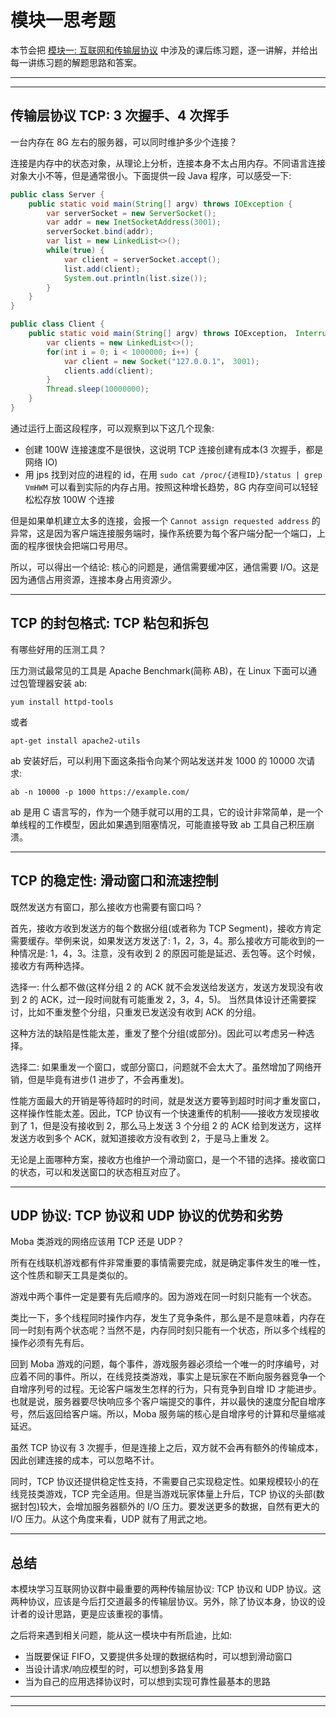 # 模块一思考题

本节会把 [模块一: 互联网和传输层协议](../module_1) 中涉及的课后练习题，逐一讲解，并给出每一讲练习题的解题思路和答案。

---
---

## 传输层协议 TCP: 3 次握手、4 次挥手

一台内存在 8G 左右的服务器，可以同时维护多少个连接？

连接是内存中的状态对象，从理论上分析，连接本身不太占用内存。不同语言连接对象大小不等，但是通常很小。下面提供一段 Java 程序，可以感受一下:

```java
public class Server {
    public static void main(String[] argv) throws IOException {
        var serverSocket = new ServerSocket();
        var addr = new InetSocketAddress(3001);
        serverSocket.bind(addr);
        var list = new LinkedList<>();
        while(true) {
            var client = serverSocket.accept();
            list.add(client);
            System.out.println(list.size());
        }
    }
}

public class Client {
    public static void main(String[] argv) throws IOException， InterruptedException {
        var clients = new LinkedList<>();
        for(int i = 0; i < 1000000; i++) {
            var client = new Socket("127.0.0.1"， 3001);
            clients.add(client);
        }
        Thread.sleep(10000000);
    }
}
```

通过运行上面这段程序，可以观察到以下这几个现象:

* 创建 100W 连接速度不是很快，这说明 TCP 连接创建有成本(3 次握手，都是网络 IO)
* 用 jps 找到对应的进程的 id，在用 ```sudo cat /proc/{进程ID}/status | grep VmHWM``` 可以看到实际的内存占用。按照这种增长趋势，8G 内存空间可以轻轻松松存放 100W 个连接

但是如果单机建立太多的连接，会报一个 ```Cannot assign requested address``` 的异常，这是因为客户端连接服务端时，操作系统要为每个客户端分配一个端口，上面的程序很快会把端口号用尽。

所以，可以得出一个结论: 核心的问题是，通信需要缓冲区，通信需要 I/O。这是因为通信占用资源，连接本身占用资源少。

---

## TCP 的封包格式: TCP 粘包和拆包

有哪些好用的压测工具？

压力测试最常见的工具是 Apache Benchmark(简称 AB)，在 Linux 下面可以通过包管理器安装 ab:

```shell
yum install httpd-tools
```

或者

```shell
apt-get install apache2-utils
```

ab 安装好后，可以利用下面这条指令向某个网站发送并发 1000 的 10000 次请求:

```shell
ab -n 10000 -p 1000 https://example.com/
```

ab 是用 C 语言写的，作为一个随手就可以用的工具，它的设计非常简单，是一个单线程的工作模型，因此如果遇到阻塞情况，可能直接导致 ab 工具自己积压崩溃。

---

## TCP 的稳定性: 滑动窗口和流速控制

既然发送方有窗口，那么接收方也需要有窗口吗？

首先，接收方收到发送方的每个数据分组(或者称为 TCP Segment)，接收方肯定需要缓存。举例来说，如果发送方发送了: 1，2，3，4。那么接收方可能收到的一种情况是: 1，4，3。注意，没有收到 2
的原因可能是延迟、丢包等。这个时候，接收方有两种选择。

选择一: 什么都不做(这样分组 2 的 ACK 就不会发送给发送方，发送方发现没有收到 2 的 ACK，过一段时间就有可能重发 2，3，4，5)。 当然具体设计还需要探讨，比如不重发整个分组，只重发已发送没有收到 ACK 的分组。

这种方法的缺陷是性能太差，重发了整个分组(或部分)。因此可以考虑另一种选择。

选择二: 如果重发一个窗口，或部分窗口，问题就不会太大了。虽然增加了网络开销，但是毕竟有进步(1 进步了，不会再重发)。

性能方面最大的开销是等待超时的时间，就是发送方要等到超时时间才重发窗口，这样操作性能太差。因此，TCP 协议有一个快速重传的机制——接收方发现接收到了 1，但是没有接收到 2，那么马上发送 3 个分组 2 的 ACK
给到发送方，这样发送方收到多个 ACK，就知道接收方没有收到 2，于是马上重发 2。

无论是上面哪种方案，接收方也维护一个滑动窗口，是一个不错的选择。接收窗口的状态，可以和发送窗口的状态相互对应了。

---

## UDP 协议: TCP 协议和 UDP 协议的优势和劣势

Moba 类游戏的网络应该用 TCP 还是 UDP？

所有在线联机游戏都有件非常重要的事情需要完成，就是确定事件发生的唯一性，这个性质和聊天工具是类似的。

游戏中两个事件一定是要有先后顺序的。因为游戏在同一时刻只能有一个状态。

类比一下，多个线程同时操作内存，发生了竞争条件，那么是不是意味着，内存在同一时刻有两个状态呢？当然不是，内存同时刻只能有一个状态，所以多个线程的操作必须有先有后。

回到 Moba 游戏的问题，每个事件，游戏服务器必须给一个唯一的时序编号，对应着不同的事件。所以，在线竞技类游戏，事实上是玩家在不断向服务器竞争一个自增序列号的过程。无论客户端发生怎样的行为，只有竞争到自增 ID
才能进步。也就是说，服务器要尽快响应多个客户端提交的事件，并以最快的速度分配自增序号，然后返回给客户端。所以，Moba 服务端的核心是自增序号的计算和尽量缩减延迟。

虽然 TCP 协议有 3 次握手，但是连接上之后，双方就不会再有额外的传输成本，因此创建连接的成本，可以忽略不计。

同时，TCP 协议还提供稳定性支持，不需要自己实现稳定性。如果规模较小的在线竞技类游戏，TCP 完全适用。但是当游戏玩家体量上升后，TCP 协议的头部(数据封包)较大，会增加服务器额外的 I/O 压力。要发送更多的数据，自然有更大的 I/O
压力。从这个角度来看，UDP 就有了用武之地。

---

## 总结

本模块学习互联网协议群中最重要的两种传输层协议: TCP 协议和 UDP 协议。这两种协议，应该是今后打交道最多的传输层协议。另外，除了协议本身，协议的设计者的设计思路，更是应该重视的事情。

之后将来遇到相关问题，能从这一模块中有所启迪，比如:

* 当既要保证 FIFO，又要提供多处理的数据结构时，可以想到滑动窗口
* 当设计请求/响应模型的时，可以想到多路复用
* 当为自己的应用选择协议时，可以想到实现可靠性最基本的思路

---
---

